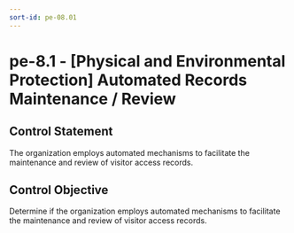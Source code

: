 ```yaml
---
sort-id: pe-08.01
---
```


# pe-8.1 - \[Physical and Environmental Protection\] Automated Records Maintenance / Review

## Control Statement

The organization employs automated mechanisms to facilitate the maintenance and review of visitor access records.

## Control Objective

Determine if the organization employs automated mechanisms to facilitate the maintenance and review of visitor access records.

